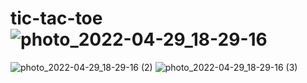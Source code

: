 # tic-tac-toe![photo_2022-04-29_18-29-16](https://user-images.githubusercontent.com/56732191/165976222-4c22a75b-77cb-4dc3-bcb3-ab5579a69449.jpg)
![photo_2022-04-29_18-29-16 (2)](https://user-images.githubusercontent.com/56732191/165976230-3633af29-1c8b-46ff-8537-7bac67111f79.jpg)
![photo_2022-04-29_18-29-16 (3)](https://user-images.githubusercontent.com/56732191/165976238-493de1d6-a33b-4c9c-8418-4fc7a4fdfc79.jpg)



